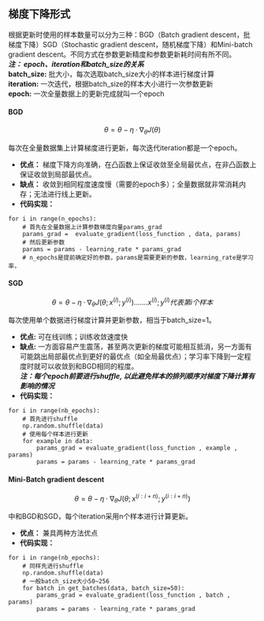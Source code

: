 
## 梯度下降形式
根据更新时使用的样本数量可以分为三种：BGD（Batch gradient descent，批梯度下降）SGD（Stochastic gradient descent，随机梯度下降）和Mini-batch gradient descent。不同方式在参数更新精度和参数更新耗时间有所不同。  
***注： epoch、iteration和batch_size的关系***  
**batch_size:** 批大小，每次选取batch_size大小的样本进行梯度计算  
**iteration:** 一次迭代，根据batch_size的样本大小进行一次参数更新  
**epoch:** 一次全量数据上的更新完成就叫一个epoch  
#### BGD
```math
θ=θ−η·∇_{θ}J(θ)
```
每次在全量数据集上计算梯度进行更新，每次迭代iteration都是一个epoch。  
- **优点：** 梯度下降方向准确，在凸函数上保证收敛至全局最优点，在非凸函数上保证收敛到局部最优点。  
- **缺点：** 收敛到相同程度速度慢（需要的epoch多）；全量数据就非常消耗内存；无法进行线上更新。  
- **代码实现：**
```
for i in range(n_epochs):
    # 首先在全量数据上计算参数梯度向量params_grad
    params_grad =  evaluate_gradient(loss_function , data, params)
    # 然后更新参数
    params = params - learning_rate * params_grad
    # n_epochs是提前确定好的参数，params是需要更新的参数，learning_rate是学习率，
```

#### SGD

```math
θ = θ − η · ∇_θ J(θ;x^{(i)} ;y^{(i)} ).......x^{(i)} ;y^{(i)} 代表第i个样本
```
每次使用单个数据进行梯度计算并更新参数，相当于batch_size=1。
- **优点:** 可在线训练；训练收敛速度快
- **缺点:** 一方面容易产生震荡，甚至两次更新的梯度可能相互抵消，另一方面有可能跳出局部最优点到更好的最优点（如全局最优点）；学习率下降到一定程度时就可以收敛到和BGD相同的程度。  
***注：每个epoch前要进行shuffle, 以此避免样本的排列顺序对梯度下降计算有影响的情况***
- **代码实现：**
```
for i in range(nb_epochs):
    # 首先进行shuffle
    np.random.shuffle(data)
    # 使用每个样本进行更新
    for example in data:
        params_grad = evaluate_gradient(loss_function , example , params)
        params = params - learning_rate * params_grad
```
#### Mini-Batch gradient descent
```math
θ = θ − \eta·∇_θ J(θ;x^{(i:i+n)} ;y^{(i:i+n)} ) 
```
中和BGD和SGD，每个iteration采用n个样本进行计算更新。
- **优点：** 兼具两种方法优点
- **代码实现：** 
```
for i in range(nb_epochs):
    # 同样先进行shuffle
    np.random.shuffle(data)
    # 一般batch_size大小50~256
    for batch in get_batches(data, batch_size=50):
        params_grad = evaluate_gradient(loss_function , batch , params)
        params = params - learning_rate * params_grad
```
